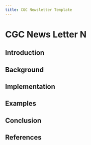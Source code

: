 ```yaml
---
title: CGC Newsletter Template
---
```

# CGC News Letter N
## Introduction
## Background
## Implementation
## Examples
## Conclusion
## References
